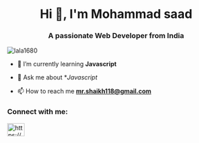 <h1 align="center">Hi 👋, I'm Mohammad saad</h1>
<h3 align="center">A passionate Web Developer from India</h3>

<p align="left"> <img src="https://komarev.com/ghpvc/?username=lala1680&label=Profile%20views&color=0e75b6&style=flat" alt="lala1680" /> </p>

- 🌱 I’m currently learning **Javascript**

- 💬 Ask me about **Javascript*

- 📫 How to reach me **mr.shaikh118@gmail.com**

<h3 align="left">Connect with me:</h3>
<p align="left">
<a href="https://linkedin.com/in/mohammad-saad-shaikh-856881239/" target="blank"><img align="center" src="https://raw.githubusercontent.com/rahuldkjain/github-profile-readme-generator/master/src/images/icons/Social/linked-in-alt.svg" alt="https://www.linkedin.com/in/mohammadsaad-thelearner" height="30" width="40" /></a>
</p>
